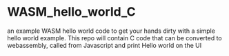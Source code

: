 # WASM_hello_world_C
an example WASM hello world code to get your hands dirty with a simple hello world example. This repo will contain C code that can be converted to webassembly, called from Javascript and print Hello world on the UI
